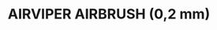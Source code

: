 ---
title: "AIRVIPER AIRBRUSH (0,2 mm)"
price: "TBA"
desc: "Opis nije dostupan"
img_path: "/assets/img/A.MIG-8624.jpg"
brand: AMMO
available: true
cat: "tools"
subcat: "AIRBRUSH"
subsubcat: "SS"
---